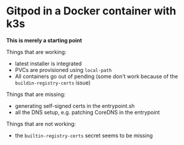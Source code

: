 # Gitpod in a Docker container with k3s

**This is merely a starting point**

Things that are working:
- latest installer is integrated
- PVCs are provisioned using `local-path`
- All containers go out of pending (some don't work because of the `buildin-registry-certs` issue)

Things that are missing:
- generating self-signed certs in the entrypoint.sh
- all the DNS setup, e.g. patching CoreDNS in the entrypoint

Things that are not working:
- the `builtin-registry-certs` secret seems to be missing
